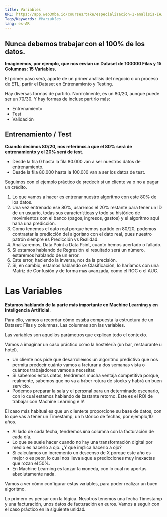 ```yaml
---
title: Variables
URL: https://app.web3mba.io/courses/take/especializacion-1-analisis-IA/texts/41731291-u5-1-4-variables
Tags/Keywords: #Variables
lang: es-AR
---
```

## Nunca debemos trabajar con el 100% de los datos.
**Imaginemos, por ejemplo, que nos envían un Dataset de 100000 Filas y 15 Columnas: 15 Variables.**

El primer paso será, aparte de un primer análisis del negocio o un proceso de ETL, partir el Dataset en Entrenamiento y Testing.  

Hay diversas formas de partirlo. Normalmente, es un 80/20, aunque puede ser un 70/30. Y hay formas de incluso partirlo más: 
- Entrenamiento
- Test
- Validación

## Entrenamiento / Test
**Cuando decimos 80/20, nos referimos a que el 80% será de entrenamiento y el 20% será de test.**
- Desde la fila 0 hasta la fila 80.000 van a ser nuestros datos de entrenamiento.
- Desde la fila 80.000 hasta la 100.000 van a ser los datos de test.

Seguimos con el ejemplo práctico de predecir si un cliente va o no a pagar un crédito.
1. Lo que vamos a hacer es entrenar nuestro algoritmo con este 80% de los datos.
2. Una vez entrenado ese 80%, usaremos el 20% restante para tener un ID de un usuario, todas sus características y todo su histórico de movimientos con el banco (pagos, ingresos, gastos) y el algoritmo aquí haría una predicción.
3.  Como tenemos el dato real porque hemos partido en 80/20, podemos contrastar la predicción del algoritmo con el dato real, pues nuestro patrón siempre es Predicción vs Realidad.
4.  Analizaremos, Data Point a Data Point, cuanto hemos acertado o fallado.
5.  Si estamos hablando de Regresión, el resultado será un número, estaremos hablando de un error.
6.  Este error, haciendo la inversa, nos da la precisión.
7.  Si, en cambio, estamos hablando de Clasificación, lo haríamos con una Matriz de Confusión y de forma más avanzada, como el ROC o el AUC.

  

# Las Variables
**Estamos hablando de la parte más importante en Machine Learning y en Inteligencia Artificial.**

Para ello, vamos a recordar cómo estaba compuesta la estructura de un Dataset: Filas y columnas. Las columnas son las variables.

Las variables son aquellos parámetros que explican todo el contexto. 

Vamos a imaginar un caso práctico como la hostelería (un bar, restaurante u hotel). 
- Un cliente nos pide que desarrollemos un algoritmo predictivo que nos permita predecir cuánto vamos a facturar a dos semanas vista o cuántos trabajadores vamos a necesitar. 
- Si sabemos estos datos, tendremos mucha ventaja competitiva porque, realmente, sabemos que no va a haber rotura de stocks y habrá un buen servicio. 
- Podemos preparar la sala y el personal para un determinado escenario, con lo cual estamos hablando de bastante retorno. Este es el ROI de trabajar con Machine Learning e IA.

El caso más habitual es que un cliente te proporcione su base de datos, con lo que vas a tener un Timestamp, un histórico de fechas, por ejemplo,10 años. 
- Al lado de cada fecha, tendremos una columna con la facturación de cada día. 
- Lo que se suele hacer cuando no hay una transformación digital por medio es hacerlo a ojo. ¿Y qué implica hacerlo a ojo? 
- Si calculamos un incremento un descenso de X porque este año es mejor o es peor, lo cual nos lleva a que a predicciones muy inexactas que rozan el 50%.  
- En Machine Learning es lanzar la moneda, con lo cual no aportas absolutamente nada.

Vamos a ver cómo configurar estas variables, para poder realizar un buen algoritmo.

Lo primero es pensar con la lógica. Nosotros tenemos una fecha Timestamp y una facturación, unos datos de facturación en euros. Vamos a seguir con el caso práctico en la siguiente unidad.